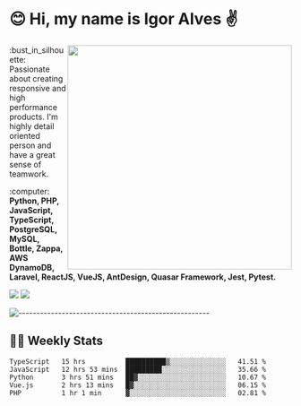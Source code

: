# :blush: Hi, my name is Igor Alves :v:

<img src="https://github-readme-stats.vercel.app/api?username=iguit0&show_icons=true&count_private=true&theme=onedark" min-width="400px" max-width="400px" width="400px" align="right" />

<p align="left"> 
  :bust_in_silhouette: Passionate about creating responsive and high performance products.
  I'm highly detail oriented person and have a great sense of teamwork.
</p>

<p align="left">
  :computer: <strong>Python, PHP, JavaScript, TypeScript, PostgreSQL, MySQL, Bottle, Zappa, AWS DynamoDB, Laravel, ReactJS, VueJS, AntDesign, Quasar Framework, Jest, Pytest.</strong>
</p>

<p align="left">
  <a href="https://www.linkedin.com/in/igor-lucio-alves" target="_blank" rel="noopener noreferrer" alt="LinkedIn">
  <img src="https://img.shields.io/badge/LinkedIn-0077B5?style=for-the-badge&logo=linkedin&logoColor=white" /></a>

  <a href="https://t.me/iguit0" target="_blank" rel="noopener noreferrer" alt="Telegram">
  <img src="https://img.shields.io/badge/Telegram-2CA5E0?style=for-the-badge&logo=telegram&logoColor=white" /></a>
</p>

![-----------------------------------------------------](https://raw.githubusercontent.com/andreasbm/readme/master/assets/lines/aqua.png)

## :man_technologist: Weekly Stats
<!--START_SECTION:waka-->
```text
TypeScript   15 hrs          ██████████▒░░░░░░░░░░░░░░   41.51 % 
JavaScript   12 hrs 53 mins  █████████░░░░░░░░░░░░░░░░   35.66 % 
Python       3 hrs 51 mins   ██▓░░░░░░░░░░░░░░░░░░░░░░   10.67 % 
Vue.js       2 hrs 13 mins   █▓░░░░░░░░░░░░░░░░░░░░░░░   06.15 % 
PHP          1 hr 1 min      ▓░░░░░░░░░░░░░░░░░░░░░░░░   02.81 % 
```
<!--END_SECTION:waka-->
